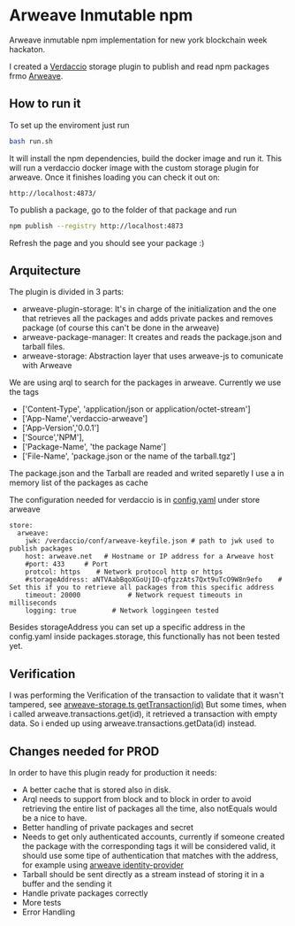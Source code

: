 # Arweave Inmutable npm
 Arweave inmutable npm implementation for new york blockchain week hackaton.

I created a [Verdaccio](https://verdaccio.org/) storage plugin to publish and read npm packages frmo [Arweave](https://www.arweave.org/).

## How to run it
To set up the enviroment just run

```bash
bash run.sh
```

It will install the npm dependencies, build the docker image and run it. 
This will run a verdaccio docker image with the custom storage plugin for arweave. Once it finishes loading you can check it out on:

`http://localhost:4873/`

To publish a package, go to the folder of that package and run
```bash
npm publish --registry http://localhost:4873
```

Refresh the page and you should see your package :)


## Arquitecture
The plugin is divided in 3 parts:
- arweave-plugin-storage: It's in charge of the initialization and the one that retrieves all the packages and adds private packes and removes package (of course this can't be done in the arweave)
- arweave-package-manager: It creates and reads the package.json and tarball files.
- arweave-storage: Abstraction layer that uses arweave-js to comunicate with Arweave

We are using arql to search for the packages in arweave. Currently we use the tags
- ['Content-Type', 'application/json or application/octet-stream']
- ['App-Name','verdaccio-arweave'] 
- ['App-Version','0.0.1']
- ['Source','NPM'],
- ['Package-Name', 'the package Name']
- ['File-Name', 'package.json or the name of the tarball.tgz']

The package.json and the Tarball are readed and writed separetly
I use a in memory list of the packages as cache

The configuration needed for verdaccio is in [config.yaml](./verdaccio-docker/conf/config.yaml) under store arweave

```
store:
  arweave:
    jwk: /verdaccio/conf/arweave-keyfile.json # path to jwk used to publish packages
    host: arweave.net   # Hostname or IP address for a Arweave host
    #port: 433     # Port
    protcol: https    # Network protocol http or https
    #storageAddress: aNTVAabBqoXGoUjIO-qfgzzAts7Qxt9uTcO9W8n9efo    # Set this if you to retrieve all packages from this specific address
    timeout: 20000            # Network request timeouts in milliseconds
    logging: true         # Network loggingeen tested 
```

Besides storageAddress you can set up a specific address in the config.yaml inside packages.storage, this functionally has not been tested yet.

## Verification
I was performing the Verification of the transaction to validate that it wasn't tampered, see [arweave-storage.ts getTransaction(id)](./verdaccio-arweave/src/arweave-storage.ts)
But some times, when i called arweave.transactions.get(id), it retrieved a transaction with empty data. So i ended up using  arweave.transactions.getData(id) instead.

## Changes needed for PROD
In order to have this plugin ready for production it needs:
- A better cache that is stored also in disk.
- Arql needs to support from block and to block in order to avoid retrieving the entire list of packages all the time, also notEquals would be a nice to have.
- Better handling of private packages and secret
- Needs to get only authenticated accounts, currently if someone created the package with the corresponding tags it will be considered valid, it should use some tipe of authentication that matches with the address, for example using [arweave identity-provider](https://explorer.arweave.co/app/identity-link)
- Tarball should be sent directly as a stream instead of storing it in a buffer and the sending it
- Handle private packages correctly
- More tests
- Error Handling



